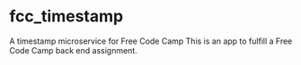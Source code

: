 # fcc_timestamp
A timestamp microservice for Free Code Camp
This is an app to fulfill a Free Code Camp back end assignment.
